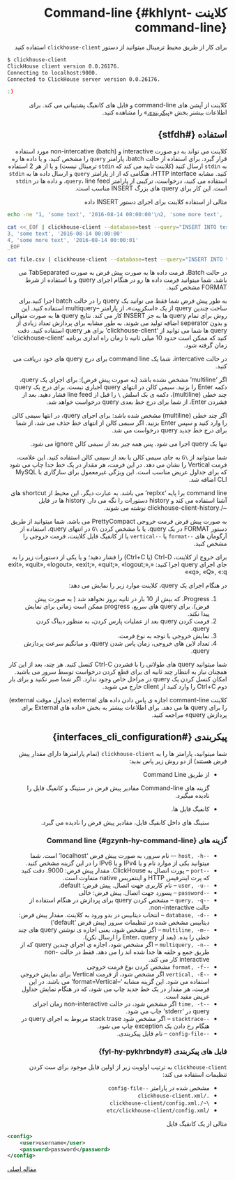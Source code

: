 <div markdown="1" markdown="1" dir="rtl">

# کلاینت Command-line {#khlynt-command-line}

برای کار از طریق محیط ترمینال میتوانید از دستور `clickhouse-client` استفاده کنید

</div>

``` bash
$ clickhouse-client
ClickHouse client version 0.0.26176.
Connecting to localhost:9000.
Connected to ClickHouse server version 0.0.26176.

:)
```

<div markdown="1" markdown="1" dir="rtl">

کلاینت از آپشن های command-line و فایل های کانفیگ پشتیبانی می کند. برای اطلاعات بیشتر بخش «[پیکربندی](#interfaces_cli_configuration)» را مشاهده کنید.

## استفاده {#stfdh}

کلاینت می تواند به دو صورت interactive و non-intercative (batch) مورد استفاده قرار گیرد. برای استفاده از حالت batch، پارامتر `query` را مشخص کنید، و یا داده ها ره به `stdin` ارسال کنید (کلاینت تایید می کند که `stdin` ترمینال نیست) و یا از هر 2 استفاده کنید. مشابه HTTP interface، هنگامی که از از پارامتر `query` و ارسال داده ها به `stdin` استفاده می کنید، درخواست، ترکیبی از پارامتر `query`، line feed، و داده ها در `stdin` است. این کار برای query های بزرگ INSERT مناسب است.

مثالی از استفاده کلاینت برای اجرای دستور INSERT داده

</div>

``` bash
echo -ne "1, 'some text', '2016-08-14 00:00:00'\n2, 'some more text', '2016-08-14 00:00:01'" | clickhouse-client --database=test --query="INSERT INTO test FORMAT CSV";

cat <<_EOF | clickhouse-client --database=test --query="INSERT INTO test FORMAT CSV";
3, 'some text', '2016-08-14 00:00:00'
4, 'some more text', '2016-08-14 00:00:01'
_EOF

cat file.csv | clickhouse-client --database=test --query="INSERT INTO test FORMAT CSV";
```

<div markdown="1" markdown="1" dir="rtl">

در حالت Batch، فرمت داده ها به صورت پیش فرض به صورت TabSeparated می باشد. شما میتوانید فرمت داده ها رو در هنگام اجرای query و با استفاده از شرط FORMAT مشخص کنید.

به طور پیش فرض شما فقط می توانید یک query را در خالت batch اجرا کنید.برای ساخت چندین query از یک «اسکریپت»، از پارامتر –multiquery استفاده کنید. این روش برای تمام query ها به جز INSERT کار می کند. نتایج query ها به صورت متوالی و بدون seperator اضافه تولید می شوند. به طور مشابه برای پردازش تعداد زیادی از query ها شما می توانید از ‘clickhouse-client’ برای هر query استفاده کنید. دقت کنید که ممکن است حدود 10 میلی ثانیه تا زمان راه اندازی برنامه ‘clickhouse-client’ زمان گرفته شود.

در حالت intercative، شما یک command line برای درج query های خود دریافت می کنید.

اگر ‘multiline’ مشخص نشده باشد (به صورت پیش فرض): برای اجرای یک query، دکمه Enter را بزنید. سیمی کالن در انتهای query اجباری نیست. برای درج یک query چند خطی (multiline)، دکمه ی بک اسلش `\` را قبل از line feed فشار دهید. بعد از فشردن Enter، از شما برای درج خط بعدی query درخواست خواهد شد.

اگر چند خطی (multiline) مشخص شده باشد: برای اجرای query، در انتها سیمی کالن را وارد کنید و سپس Enter بزنید. اگر سیمی کالن از انتهای خط حذف می شد، از شما برای درج خط جدید query درخواست می شد.

تنها یک query اجرا می شود. پس همه چیز بعد از سیمی کالن ignore می شود.

شما میتوانید از `\G` به جای سیمی کالن یا بعد از سیمی کالن استفاده کنید. این علامت، فرمت Vertical را نشان می دهد. در این فرمت، هر مقدار در یک خط جدا چاپ می شود که برای جداول عریض مناسب است. این ویژگی غیرمعمول برای سازگاری با MySQL CLI اضافه شد.

command line برا پایه ‘replxx’ می باشد. به عبارت دیگر، این محیط از shortcut های آشنا استفاده می کند و history دستورات را نگه می دار. history ها در فایل ~/.clickhouse-client-history نوشته می شوند.

به صورت پیش فرض فرمت خروجی PrettyCompact می باشد. شما میتوانید از طریق دستور FORMAT در یک query، یا با مشخص کردن `\G` در انتهای query، استفاده از آرگومان های `--format` یا `--vertical` یا از کانفیگ فایل کلاینت، فرمت خروجی را مشخص کنید.

برای خروج از کلاینت، Ctrl-D (یا Ctrl+C) را فشار دهید؛ و یا یکی از دستورات زیر را به جای اجرای query اجرا کنید: «exit», «quit», «logout», «exit;», «quit;», «logout;», «q», «Q», «:q»

در هنگام اجرای یک query، کلاینت موارد زیر را نمایش می دهد:

1.  Progress، که بیش از 10 بار در ثانیه بروز نخواهد شد ( به صورت پیش فرض). برای query های سریع، progress ممکن است زمانی برای نمایش پیدا نکند.
2.  فرمت کردن query بعد از عملیات پارس کردن، به منظور دیباگ کردن query.
3.  نمایش خروجی با توجه به نوع فرمت.
4.  تعداد لاین های خروجی، زمان پاس شدن query، و میانگیم سرعت پردازش query.

شما میتوانید query های طولانی را با فشردن Ctrl-C کنسل کنید. هر چند، بعد از این کار همچنان نیاز به انتظار چند ثانیه ای برای قطع کردن درخواست توسط سرور می باشید. امکان کنسل کردن یک query در مراحل خاص وجود ندارد. اگر شما صبر نکنید و برای بار دوم Ctrl+C را وارد کنید از client خارج می شوید.

کلاینت commant-line اجازه ی پاس دادن داده های external (جداول موقت external) را برای query ها می دهد. برای اطلاعات بیشتر به بخش «داده های External برای پردازش query» مراجعه کنید.

## پیکربندی {#interfaces_cli_configuration}

شما میتوانید، پارامتر ها را به `clickhouse-client` (تمام پارامترها دارای مقدار پیش فرض هستند) از دو روش زیر پاس بدید:

-   از طریق Command Line

    گزینه های Command-line مقادیر پیش فرض در ستینگ و کانفیگ فایل را نادیده میگیرد.

-   کانفیگ فایل ها.

    ستینگ های داخل کانفیگ فایل، مقادیر پیش فرض را نادیده می گیرد.

### گزینه های Command line {#gzynh-hy-command-line}

-   `--host, -h` -– نام سرور، به صورت پیش فرض ‘localhost’ است. شما میتوانید یکی از موارد نام و یا IPv4 و یا IPv6 را در این گزینه مشخص کنید.
-   `--port` – پورت اتصال به ClickHouse. مقدار پیش فرض: 9000. دقت کنید که پرت اینترفیس HTTP و اینتفریس native متفاوت است.
-   `--user, -u` – نام کاربری جهت اتصال. پیش فرض: default.
-   `--password` – پسورد جهت اتصال. پیش فرض: خالی
-   `--query, -q` – مشخص کردن query برای پردازش در هنگام استفاده از حالت non-interactive.
-   `--database, -d` – انتخاب دیتابیس در بدو ورود به کلاینت. مقدار پیش فرض: دیتابیس مشخص شده در تنظیمات سرور (پیش فرض ‘default’)
-   `--multiline, -m` – اگر مشخص شود، یعنی اجازه ی نوشتن query های چند خطی را بده. (بعد از Enter، query را ارسال نکن).
-   `--multiquery, -n` – اگر مشخص شود، اجازه ی اجرای چندین query که از طریق جمع و حلقه ها جدا شده اند را می دهد. فقط در حالت non-interactive کار می کند.
-   `--format, -f` مشخص کردن نوع فرمت خروجی
-   `--vertical, -E` اگر مشخص شود، از فرمت Vertical برای نمایش خروجی استفاده می شود. این گزینه مشابه ‘–format=Vertical’ می باشد. در این فرمت، هر مقدار در یک خط جدید چاپ می شود، که در هنگام نمایش جداول عریض مفید است.
-   `--time, -t` اگر مشخص شود، در حالت non-interactive زمان اجرای query در ‘stderr’ جاپ می شود.
-   `--stacktrace` – اگر مشخص شود stack trase مربوط به اجرای query در هنگام رخ دادن یک exception چاپ می شود.
-   `--config-file` – نام فایل پیکربندی.

### فایل های پیکربندی {#fyl-hy-pykhrbndy}

`clickhouse-client` به ترتیب اولویت زیر از اولین فایل موجود برای ست کردن تنظیمات استفاده می کند:

-   مشخص شده در پارامتر `--config-file`
-   `./clickhouse-client.xml`
-   `\~/.clickhouse-client/config.xml`
-   `/etc/clickhouse-client/config.xml`

مثالی از یک کانفیگ فایل

</div>

``` xml
<config>
    <user>username</user>
    <password>password</password>
</config>
```

[مقاله اصلی](https://clickhouse.tech/docs/fa/interfaces/cli/) <!--hide-->
